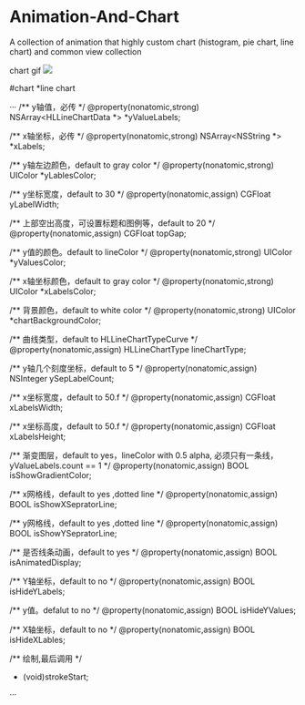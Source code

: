 # Animation-And-Chart
A collection of animation that highly custom chart (histogram, pie chart, line chart) and common view collection


chart gif 
![](https://github.com/zhiyuehl/Animation-And-Chart/raw/master/QQ20170803-165718-HD.gif)  


#chart
*line chart 


···
/**
 y轴值，必传
 */
@property(nonatomic,strong) NSArray<HLLineChartData *> *yValueLabels;

/**
 x轴坐标，必传
 */
@property(nonatomic,strong) NSArray<NSString *> *xLabels;

/**
 y轴左边颜色，default to gray color
 */
@property(nonatomic,strong) UIColor *yLablesColor;

/**
 y坐标宽度，default to 30
 */
@property(nonatomic,assign) CGFloat yLabelWidth;

/**
 上部空出高度，可设置标题和图例等，default to 20
 */
@property(nonatomic,assign) CGFloat topGap;

/**
 y值的颜色。default to lineColor
 */
@property(nonatomic,strong) UIColor *yValuesColor;

/**
 x轴坐标颜色，default to gray color
 */
@property(nonatomic,strong) UIColor *xLabelsColor;

/**
 背景颜色，default to white color
 */
@property(nonatomic,strong) UIColor *chartBackgroundColor;

/**
 曲线类型，default to HLLineChartTypeCurve
 */
@property(nonatomic,assign) HLLineChartType lineChartType;

/**
 y轴几个刻度坐标，default to 5
 */
@property(nonatomic,assign) NSInteger ySepLabelCount;

/**
 x坐标宽度，default to 50.f
 */
@property(nonatomic,assign) CGFloat xLabelsWidth;

/**
  x坐标高度，default to 50.f
 */
@property(nonatomic,assign) CGFloat xLabelsHeight;

/**
 渐变图层，default to yes，lineColor with 0.5 alpha, 必须只有一条线，yValueLabels.count == 1
 */
@property(nonatomic,assign) BOOL isShowGradientColor;

/**
 x网格线，default to yes ,dotted line
 */
@property(nonatomic,assign) BOOL isShowXSepratorLine;

/**
 y网格线，default to yes ,dotted line
 */
@property(nonatomic,assign) BOOL isShowYSepratorLine;

/**
 是否线条动画，default to yes
 */
@property(nonatomic,assign) BOOL isAnimatedDisplay;

/**
 Y轴坐标，default to no
 */
@property(nonatomic,assign) BOOL isHideYLabels;

/**
 y值。defalut to no
 */
@property(nonatomic,assign) BOOL isHideYValues;

/**
 X轴坐标，default to no
 */
@property(nonatomic,assign) BOOL isHideXLables;


/**
 绘制,最后调用
 */
- (void)strokeStart;

···
